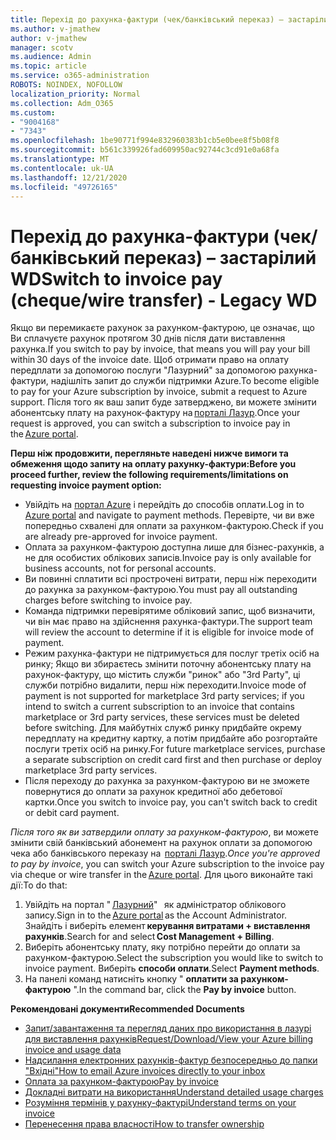 ```yaml
---
title: Перехід до рахунка-фактури (чек/банківський переказ) – застарілий WD
ms.author: v-jmathew
author: v-jmathew
manager: scotv
ms.audience: Admin
ms.topic: article
ms.service: o365-administration
ROBOTS: NOINDEX, NOFOLLOW
localization_priority: Normal
ms.collection: Adm_O365
ms.custom:
- "9004168"
- "7343"
ms.openlocfilehash: 1be90771f994e832960383b1cb5e0bee8f5b08f8
ms.sourcegitcommit: b561c339926fad609950ac92744c3cd91e0a68fa
ms.translationtype: MT
ms.contentlocale: uk-UA
ms.lasthandoff: 12/21/2020
ms.locfileid: "49726165"
---
```

# <a name="switch-to-invoice-pay-chequewire-transfer---legacy-wd"></a><span data-ttu-id="7b0a8-102">Перехід до рахунка-фактури (чек/банківський переказ) – застарілий WD</span><span class="sxs-lookup"><span data-stu-id="7b0a8-102">Switch to invoice pay (cheque/wire transfer) - Legacy WD</span></span>

<span data-ttu-id="7b0a8-103">Якщо ви перемикаєте рахунок за рахунком-фактурою, це означає, що Ви сплачуєте рахунок протягом 30 днів після дати виставлення рахунка.</span><span class="sxs-lookup"><span data-stu-id="7b0a8-103">If you switch to pay by invoice, that means you will pay your bill within 30 days of the invoice date.</span></span> <span data-ttu-id="7b0a8-104">Щоб отримати право на оплату передплати за допомогою послуги "Лазурний" за допомогою рахунка-фактури, надішліть запит до служби підтримки Azure.</span><span class="sxs-lookup"><span data-stu-id="7b0a8-104">To become eligible to pay for your Azure subscription by invoice, submit a request to Azure support.</span></span> <span data-ttu-id="7b0a8-105">Після того як ваш запит буде затверджено, ви можете змінити абонентську плату на рахунок-фактуру на [порталі Лазур](https://portal.azure.com/).</span><span class="sxs-lookup"><span data-stu-id="7b0a8-105">Once your request is approved, you can switch a subscription to invoice pay in the [Azure portal](https://portal.azure.com/).</span></span>

<span data-ttu-id="7b0a8-106">**Перш ніж продовжити, перегляньте наведені нижче вимоги та обмеження щодо запиту на оплату рахунку-фактури:**</span><span class="sxs-lookup"><span data-stu-id="7b0a8-106">**Before you proceed further, review the following requirements/limitations on requesting invoice payment option:**</span></span>

- <span data-ttu-id="7b0a8-107">Увійдіть на [портал Azure](https://portal.azure.com/) і перейдіть до способів оплати.</span><span class="sxs-lookup"><span data-stu-id="7b0a8-107">Log in to [Azure portal](https://portal.azure.com/) and navigate to payment methods.</span></span> <span data-ttu-id="7b0a8-108">Перевірте, чи ви вже попередньо схвалені для оплати за рахунком-фактурою.</span><span class="sxs-lookup"><span data-stu-id="7b0a8-108">Check if you are already pre-approved for invoice payment.</span></span>
- <span data-ttu-id="7b0a8-109">Оплата за рахунком-фактурою доступна лише для бізнес-рахунків, а не для особистих облікових записів.</span><span class="sxs-lookup"><span data-stu-id="7b0a8-109">Invoice pay is only available for business accounts, not for personal accounts.</span></span>
- <span data-ttu-id="7b0a8-110">Ви повинні сплатити всі прострочені витрати, перш ніж переходити до рахунка за рахунком-фактурою.</span><span class="sxs-lookup"><span data-stu-id="7b0a8-110">You must pay all outstanding charges before switching to invoice pay.</span></span>
- <span data-ttu-id="7b0a8-111">Команда підтримки перевірятиме обліковий запис, щоб визначити, чи він має право на здійснення рахунка-фактури.</span><span class="sxs-lookup"><span data-stu-id="7b0a8-111">The support team will review the account to determine if it is eligible for invoice mode of payment.</span></span>
- <span data-ttu-id="7b0a8-112">Режим рахунка-фактури не підтримується для послуг третіх осіб на ринку; Якщо ви збираєтесь змінити поточну абонентську плату на рахунок-фактуру, що містить служби "ринок" або "3rd Party", ці служби потрібно видалити, перш ніж переходити.</span><span class="sxs-lookup"><span data-stu-id="7b0a8-112">Invoice mode of payment is not supported for marketplace 3rd party services; if you intend to switch a current subscription to an invoice that contains marketplace or 3rd party services, these services must be deleted before switching.</span></span> <span data-ttu-id="7b0a8-113">Для майбутніх служб ринку придбайте окрему передплату на кредитну картку, а потім придбайте або розгортайте послуги третіх осіб на ринку.</span><span class="sxs-lookup"><span data-stu-id="7b0a8-113">For future marketplace services, purchase a separate subscription on credit card first and then purchase or deploy marketplace 3rd party services.</span></span>
- <span data-ttu-id="7b0a8-114">Після переходу до рахунка за рахунком-фактурою ви не зможете повернутися до оплати за рахунок кредитної або дебетової картки.</span><span class="sxs-lookup"><span data-stu-id="7b0a8-114">Once you switch to invoice pay, you can't switch back to credit or debit card payment.</span></span>

<span data-ttu-id="7b0a8-115">*Після того як ви затвердили оплату за рахунком-фактурою*, ви можете змінити свій банківський абонемент на рахунок оплати за допомогою чека або банківського переказу на  [порталі Лазур](https://portal.azure.com/).</span><span class="sxs-lookup"><span data-stu-id="7b0a8-115">*Once you're approved to pay by invoice*, you can switch your Azure subscription to the invoice pay via cheque or wire transfer in the [Azure portal](https://portal.azure.com/).</span></span>
<span data-ttu-id="7b0a8-116">Для цього виконайте такі дії:</span><span class="sxs-lookup"><span data-stu-id="7b0a8-116">To do that:</span></span>

1. <span data-ttu-id="7b0a8-117">Увійдіть на портал " [Лазурний](https://portal.azure.com/)"   як адміністратор облікового запису.</span><span class="sxs-lookup"><span data-stu-id="7b0a8-117">Sign in to the [Azure portal](https://portal.azure.com/) as the Account Administrator.</span></span> <span data-ttu-id="7b0a8-118">Знайдіть і виберіть елемент **керування витратами + виставлення рахунків**.</span><span class="sxs-lookup"><span data-stu-id="7b0a8-118">Search for and select **Cost Management + Billing**.</span></span>
2. <span data-ttu-id="7b0a8-119">Виберіть абонентську плату, яку потрібно перейти до оплати за рахунком-фактурою.</span><span class="sxs-lookup"><span data-stu-id="7b0a8-119">Select the subscription you would like to switch to invoice payment.</span></span> <span data-ttu-id="7b0a8-120">Виберіть **способи оплати**.</span><span class="sxs-lookup"><span data-stu-id="7b0a8-120">Select **Payment methods**.</span></span>
3. <span data-ttu-id="7b0a8-121">На панелі команд натисніть кнопку " **оплатити за рахунком-фактурою** ".</span><span class="sxs-lookup"><span data-stu-id="7b0a8-121">In the command bar, click the **Pay by invoice** button.</span></span>

<span data-ttu-id="7b0a8-122">**Рекомендовані документи**</span><span class="sxs-lookup"><span data-stu-id="7b0a8-122">**Recommended Documents**</span></span>

- [<span data-ttu-id="7b0a8-123">Запит/завантаження та перегляд даних про використання в лазурі для виставлення рахунків</span><span class="sxs-lookup"><span data-stu-id="7b0a8-123">Request/Download/View your Azure billing invoice and usage data</span></span>](https://docs.microsoft.com/azure/billing/billing-download-azure-invoice-daily-usage-date)
- [<span data-ttu-id="7b0a8-124">Надсилання електронних рахунків-фактур безпосередньо до папки "Вхідні"</span><span class="sxs-lookup"><span data-stu-id="7b0a8-124">How to email Azure invoices directly to your inbox</span></span>](https://docs.microsoft.com/azure/billing/billing-download-azure-invoice-daily-usage-date)
- [<span data-ttu-id="7b0a8-125">Оплата за рахунком-фактурою</span><span class="sxs-lookup"><span data-stu-id="7b0a8-125">Pay by invoice</span></span>](https://docs.microsoft.com/azure/billing/billing-how-to-pay-by-invoice)
- [<span data-ttu-id="7b0a8-126">Докладні витрати на використання</span><span class="sxs-lookup"><span data-stu-id="7b0a8-126">Understand detailed usage charges</span></span>](https://docs.microsoft.com/azure/billing/billing-understand-your-bill)
- [<span data-ttu-id="7b0a8-127">Розуміння термінів у рахунку-фактурі</span><span class="sxs-lookup"><span data-stu-id="7b0a8-127">Understand terms on your invoice</span></span>](https://docs.microsoft.com/azure/billing/billing-understand-your-invoice)
- [<span data-ttu-id="7b0a8-128">Перенесення права власності</span><span class="sxs-lookup"><span data-stu-id="7b0a8-128">How to transfer ownership</span></span>](https://docs.microsoft.com/azure/billing/billing-subscription-transfer)
